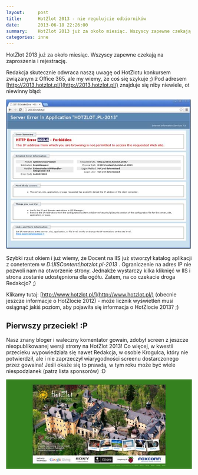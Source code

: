 ```yaml
---
layout:     post
title:      HotZlot 2013 - nie regulujcie odbiorników
date:       2013-06-18 22:26:00
summary:    HotZlot 2013 już za około miesiąc. Wszyscy zapewne czekają na zaproszenia i rejestrację. Redakcja skutecznie odwraca naszą uwagę od HotZlotu konkursem związanym z Office 365, ale my wiemy, że coś się szykuje ;) Pod adresem http — //2013.hotzlot.pl/ znajduje się niby niewiele, ot niewinny błąd — Szybki rzut okiem i już wiemy, że Docent na IIS już stworzył katalog aplikacji z conetentem w D — \IISContent\...
categories: inne
---
```




HotZlot 2013 już za około miesiąc. Wszyscy zapewne czekają na zaproszenia i rejestrację. 

Redakcja skutecznie odwraca naszą uwagę od HotZlotu konkursem związanym z Office 365, ale my wiemy, że coś się szykuje ;) Pod adresem [http://2013.hotzlot.pl/](http://2013.hotzlot.pl/) znajduje się niby niewiele, ot niewinny błąd:



![desk](https://raw.githubusercontent.com/djfoxer/djfoxer.github.io/master/_img/2013-6-18-_87_/g_-_608x405_-_-_42078x20130618221319_0.jpg)


Szybki rzut okiem i już wiemy, że Docent na IIS już stworzył katalog aplikacji z conetentem w  *D:\IISContent\hotzlot.pl-2013* . Ograniczenie na adres IP nie pozwoli nam na otworzenie strony. Jednakże wystarczy kilka kliknięć w IIS i strona zostanie udostępniona dla ogółu. 
Zatem, na co czekacie droga Redakcjo? ;)

Klikamy tutaj: [http://www.hotzlot.pl/](http://www.hotzlot.pl/) (obecnie jeszcze informacje o HotZlocie 2012) - może licznik wyświetleń musi osiągnąć jakiś poziom, aby pojawiła się informacja o HotZlocie 2013? ;)


## Pierwszy przeciek! :P 

Nasz znany bloger i waleczny komentator gowain, zdobył screen z jeszcze nieopublikowanej wersji strony na HotZlot 2013! Co więcej, w kwestii przecieku wypowiedziała się nawet Redakcja, w osobie Krogulca, który nie potwierdził, ale i nie zaprzeczył wiarygodności screenu dostarczonego przez gowaina! Jeśli okaże się to prawdą, w tym roku może być wiele niespodzianek (patrz lista sponsorów) :D


![desk](https://raw.githubusercontent.com/djfoxer/djfoxer.github.io/master/_img/2013-6-18-_87_/g_-_608x405_-_-_42078x20130619093242_0.jpg)
